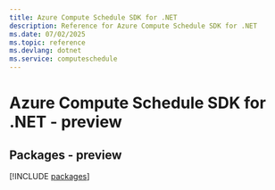```yaml
---
title: Azure Compute Schedule SDK for .NET
description: Reference for Azure Compute Schedule SDK for .NET
ms.date: 07/02/2025
ms.topic: reference
ms.devlang: dotnet
ms.service: computeschedule
---
```

# Azure Compute Schedule SDK for .NET - preview
## Packages - preview
[!INCLUDE [packages](compute-schedule-index.md)]
